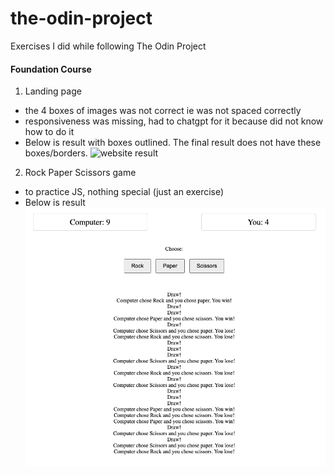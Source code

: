 # the-odin-project

Exercises I did while following The Odin Project

#### Foundation Course

1. Landing page

-   the 4 boxes of images was not correct ie was not spaced correctly
-   responsiveness was missing, had to chatgpt for it because did not know how to do it
-   Below is result with boxes outlined. The final result does not have these boxes/borders.
    ![website result](landingpage/result.gif)

2. Rock Paper Scissors game

-   to practice JS, nothing special (just an exercise)
-   Below is result
    ![website result](rockpaperscissors/result.png)
